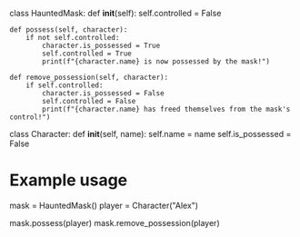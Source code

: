 class HauntedMask:
    def __init__(self):
        self.controlled = False

    def possess(self, character):
        if not self.controlled:
            character.is_possessed = True
            self.controlled = True
            print(f"{character.name} is now possessed by the mask!")

    def remove_possession(self, character):
        if self.controlled:
            character.is_possessed = False
            self.controlled = False
            print(f"{character.name} has freed themselves from the mask's control!")

class Character:
    def __init__(self, name):
        self.name = name
        self.is_possessed = False

# Example usage
mask = HauntedMask()
player = Character("Alex")

mask.possess(player)
mask.remove_possession(player)
